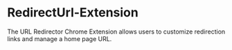 # RedirectUrl-Extension
The URL Redirector Chrome Extension allows users to customize redirection links and manage a home page URL. 
